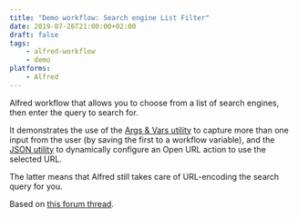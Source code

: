 ```yaml
---
title: "Demo workflow: Search engine List Filter"
date: 2019-07-26T21:00:00+02:00
draft: false
tags:
    - alfred-workflow
    - demo
platforms:
    - Alfred
---
```


Alfred workflow that allows you to choose from a list
of search engines, then enter the query to search for.

<!--more-->

It demonstrates the use of the [Args & Vars utility][argsvars]
to capture more than one input from the user (by saving the first
to a workflow variable), and the [JSON utility][jsonutil] to
dynamically configure an Open URL action to use the selected URL.

The latter means that Alfred still takes care of URL-encoding the
search query for you.

Based on [this forum thread][thread].

[argsvars]: https://www.alfredapp.com/help/workflows/utilities/argument/
[jsonutil]: https://www.alfredapp.com/help/workflows/utilities/json/
[thread]: https://www.alfredforum.com/topic/13380-how-to-use-web-searches-in-a-list-filter/
